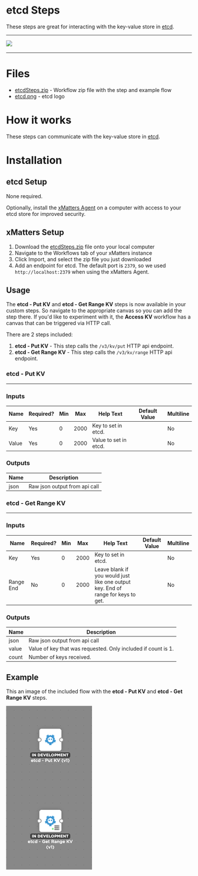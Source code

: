 # etcd Steps

These steps are great for interacting with the key-value store in [etcd](https://etcd.io/).

---------

<kbd>
  <img src="https://github.com/xmatters/xMatters-Labs/raw/master/media/disclaimer.png">
</kbd>

---------

# Files

* [etcdSteps.zip](etcdSteps.zip) - Workflow zip file with the step and example flow
* [etcd.png](/etcd.png) - etcd logo

# How it works
These steps can communicate with the key-value store in [etcd](https://etcd.io/).


# Installation

## etcd Setup
None required.

Optionally, install the [xMatters Agent](https://help.xmatters.com/ondemand/xmodwelcome/xmattersagent/install-xmatters-agent.htm) on a computer with access to your etcd store for improved security.


## xMatters Setup
1. Download the [etcdSteps.zip](etcdSteps.zip) file onto your local computer
2. Navigate to the Workflows tab of your xMatters instance
3. Click Import, and select the zip file you just downloaded
4. Add an endpoint for etcd. The default port is `2379`, so we used `http://localhost:2379` when using the xMatters Agent.


## Usage
The **etcd - Put KV** and **etcd - Get Range KV** steps is now available in your custom steps. So navigate to the appropriate canvas so you can add the step there. If you'd like to experiment with it, the **Access KV** workflow has a canvas that can be triggered via HTTP call. 

There are 2 steps included:

1. **etcd - Put KV** - This step calls the `/v3/kv/put` HTTP api endpoint.
2. **etcd - Get Range KV** - This step calls the `/v3/kv/range` HTTP api endpoint.

### etcd - Put KV
---
### Inputs
| Name  | Required? | Min | Max | Help Text | Default Value | Multiline |
| ----- | ----------| --- | --- | --------- | ------------- | --------- |
| Key | Yes | 0 | 2000 | Key to set in etcd. | | No |
| Value | Yes | 0 | 2000 | Value to set in etcd. | | No |


### Outputs

| Name | Description |
| ---- | ----------  |
| json | Raw json output from api call |


### etcd - Get Range KV
---
### Inputs
| Name  | Required? | Min | Max | Help Text | Default Value | Multiline |
| ----- | ----------| --- | --- | --------- | ------------- | --------- |
| Key | Yes | 0 | 2000 | Key to set in etcd. | | No |
| Range End | No | 0 | 2000 | Leave blank if you would just like one output key. End of range for keys to get. | | No |


### Outputs

| Name | Description |
| ---- | ----------  |
| json | Raw json output from api call |
| value | Value of key that was requested. Only included if count is 1. |
| count | Number of keys received. |


## Example
This an image of the included flow with the **etcd - Put KV** and **etcd - Get Range KV** steps.

<kbd>
	<img src="/media/ExampleFlow.png">
</kbd>

